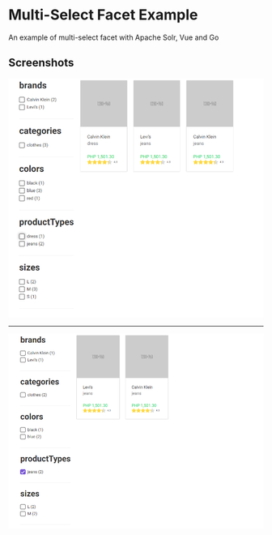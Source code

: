 # Multi-Select Facet Example
An example of multi-select facet with Apache Solr, Vue and Go


## Screenshots
![Screenshot 1](screenshot1.png)

---------------

![Screenshot 2](screenshot2.png)


